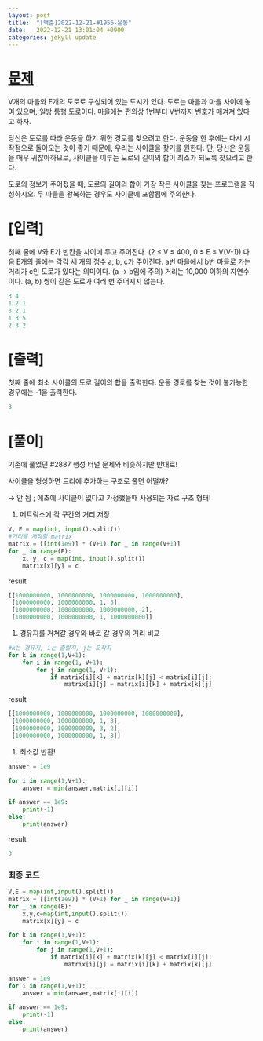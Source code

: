 ```yaml
---
layout: post
title:  "[백준]2022-12-21-#1956-운동"
date:   2022-12-21 13:01:04 +0900
categories: jekyll update
---
```


# [문제](https://www.acmicpc.net/problem/1956)

V개의 마을와 E개의 도로로 구성되어 있는 도시가 있다. 도로는 마을과 마을 사이에 놓여 있으며, 일방 통행 도로이다. 마을에는 편의상 1번부터 V번까지 번호가 매겨져 있다고 하자.

당신은 도로를 따라 운동을 하기 위한 경로를 찾으려고 한다. 운동을 한 후에는 다시 시작점으로 돌아오는 것이 좋기 때문에, 우리는 사이클을 찾기를 원한다. 단, 당신은 운동을 매우 귀찮아하므로, 사이클을 이루는 도로의 길이의 합이 최소가 되도록 찾으려고 한다.

도로의 정보가 주어졌을 때, 도로의 길이의 합이 가장 작은 사이클을 찾는 프로그램을 작성하시오. 두 마을을 왕복하는 경우도 사이클에 포함됨에 주의한다.

# [입력]

첫째 줄에 V와 E가 빈칸을 사이에 두고 주어진다. (2 ≤ V ≤ 400, 0 ≤ E ≤ V(V-1)) 다음 E개의 줄에는 각각 세 개의 정수 a, b, c가 주어진다. a번 마을에서 b번 마을로 가는 거리가 c인 도로가 있다는 의미이다. (a → b임에 주의) 거리는 10,000 이하의 자연수이다. (a, b) 쌍이 같은 도로가 여러 번 주어지지 않는다.

```python
3 4
1 2 1
3 2 1
1 3 5
2 3 2
```

# [출력]

첫째 줄에 최소 사이클의 도로 길이의 합을 출력한다. 운동 경로를 찾는 것이 불가능한 경우에는 -1을 출력한다.

```python
3
```

# [풀이]

기존에 풀었던 #2887 행성 터널 문제와 비슷하지만 반대로! 

사이클을 형성하면 트리에 추가하는 구조로 풀면 어떨까?

→ 안 됨 ; 애초에 사이클이 없다고 가정했을때 사용되는 자료 구조 형태!

1. 메트릭스에 각 구간의 거리 저장

```python
V, E = map(int, input().split())
#거리를 저장할 matrix
matrix = [[int(1e9)] * (V+1) for _ in range(V+1)]
for _ in range(E):
    x, y, c = map(int, input().split())
    matrix[x][y] = c
```

result

```python
[[1000000000, 1000000000, 1000000000, 1000000000],
 [1000000000, 1000000000, 1, 5],
 [1000000000, 1000000000, 1000000000, 2],
 [1000000000, 1000000000, 1, 1000000000]]
```

1. 경유지를 거쳐갈 경우와 바로 갈 경우의 거리 비교

```python
#k는 경유지, i는 출발지, j는 도착지
for k in range(1,V+1):
    for i in range(1, V+1):
        for j in range(1, V+1):
            if matrix[i][k] + matrix[k][j] < matrix[i][j]:
                matrix[i][j] = matrix[i][k] + matrix[k][j]
```

result

```python
[[1000000000, 1000000000, 1000000000, 1000000000],
 [1000000000, 1000000000, 1, 3],
 [1000000000, 1000000000, 3, 2],
 [1000000000, 1000000000, 1, 3]]
```

1. 최소값 반환!

```python
answer = 1e9

for i in range(1,V+1):
    answer = min(answer,matrix[i][i])

if answer == 1e9:
    print(-1)
else:
    print(answer)
```

result

```python
3
```

### 최종 코드

```python
V,E = map(int,input().split())
matrix = [[int(1e9)] * (V+1) for _ in range(V+1)]
for _ in range(E):
	x,y,c=map(int,input().split())
	matrix[x][y] = c

for k in range(1,V+1):
	for i in range(1,V+1):
		for j in range(1,V+1):
			if matrix[i][k] + matrix[k][j] < matrix[i][j]:
				matrix[i][j] = matrix[i][k] + matrix[k][j]

answer = 1e9
for i in range(1,V+1):
	answer = min(answer,matrix[i][i])

if answer == 1e9:
	print(-1)
else:
	print(answer)
```
